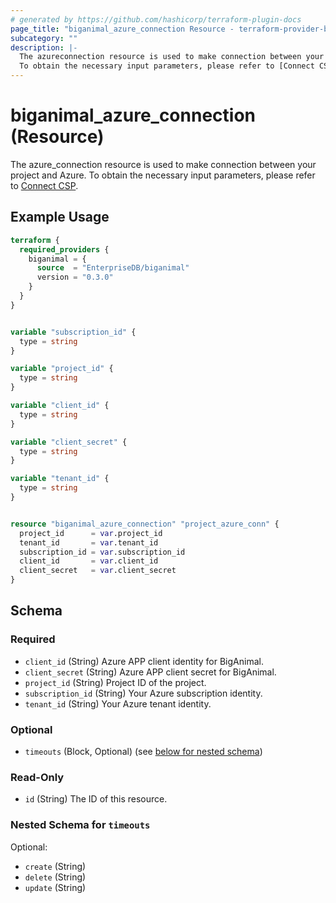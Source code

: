 ```yaml
---
# generated by https://github.com/hashicorp/terraform-plugin-docs
page_title: "biganimal_azure_connection Resource - terraform-provider-biganimal"
subcategory: ""
description: |-
  The azureconnection resource is used to make connection between your project and Azure.
  To obtain the necessary input parameters, please refer to [Connect CSP](https://www.enterprisedb.com/docs/biganimal/latest/gettingstarted/02connectingtoyourcloud/connecting_azure/).
---
```


# biganimal_azure_connection (Resource)

The azure_connection resource is used to make connection between your project and Azure.
To obtain the necessary input parameters, please refer to [Connect CSP](https://www.enterprisedb.com/docs/biganimal/latest/getting_started/02_connecting_to_your_cloud/connecting_azure/).

## Example Usage

```terraform
terraform {
  required_providers {
    biganimal = {
      source  = "EnterpriseDB/biganimal"
      version = "0.3.0"
    }
  }
}


variable "subscription_id" {
  type = string
}

variable "project_id" {
  type = string
}

variable "client_id" {
  type = string
}

variable "client_secret" {
  type = string
}

variable "tenant_id" {
  type = string
}


resource "biganimal_azure_connection" "project_azure_conn" {
  project_id      = var.project_id
  tenant_id       = var.tenant_id
  subscription_id = var.subscription_id
  client_id       = var.client_id
  client_secret   = var.client_secret
}
```

<!-- schema generated by tfplugindocs -->
## Schema

### Required

- `client_id` (String) Azure APP client identity for BigAnimal.
- `client_secret` (String) Azure APP client secret for BigAnimal.
- `project_id` (String) Project ID of the project.
- `subscription_id` (String) Your Azure subscription identity.
- `tenant_id` (String) Your Azure tenant identity.

### Optional

- `timeouts` (Block, Optional) (see [below for nested schema](#nestedblock--timeouts))

### Read-Only

- `id` (String) The ID of this resource.

<a id="nestedblock--timeouts"></a>
### Nested Schema for `timeouts`

Optional:

- `create` (String)
- `delete` (String)
- `update` (String)
